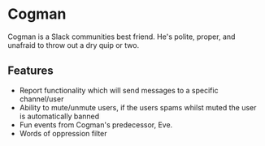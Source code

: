 # Cogman
Cogman is a Slack communities best friend. He's polite, proper, and unafraid to throw out a dry quip or two.

## Features
- Report functionality which will send messages to a specific channel/user
- Ability to mute/unmute users, if the users spams whilst muted the user is automatically banned
- Fun events from Cogman's predecessor, Eve.
- Words of oppression filter
